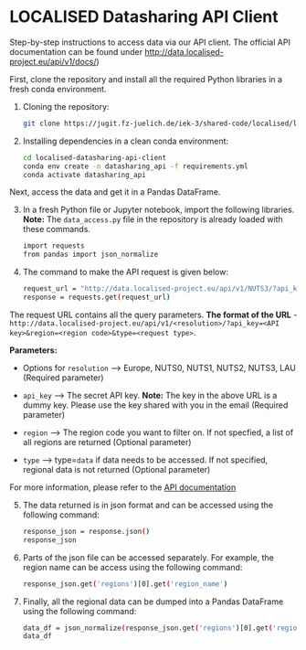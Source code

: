 LOCALISED Datasharing API Client
==============================

Step-by-step instructions to access data via our API client. The official API documentation can be found under http://data.localised-project.eu/api/v1/docs/)

First, clone the repository and install all the required Python libraries in a fresh conda environment.

1. Cloning the repository:
    ```bash
    git clone https://jugit.fz-juelich.de/iek-3/shared-code/localised/localised-datasharing-api-client.git
    ```

2. Installing dependencies in a clean conda environment:
    ```bash
    cd localised-datasharing-api-client
    conda env create -n datasharing_api -f requirements.yml 
    conda activate datasharing_api
    ```

Next, access the data and get it in a Pandas DataFrame. 

3. In a fresh Python file or Jupyter notebook, import the following libraries. 
**Note:** The `data_access.py` file in the repository is already loaded with these commands.
    ```bash
    import requests
    from pandas import json_normalize 
    ```

4. The command to make the API request is given below:
    ```bash
    request_url = "http://data.localised-project.eu/api/v1/NUTS3/?api_key=S3cr3TK3y&region=DEA23&type=data"
    response = requests.get(request_url)
    ```

The request URL contains all the query parameters. **The format of the URL** - 
`http://data.localised-project.eu/api/v1/<resolution>/?api_key=<API key>&region=<region code>&type=<request type>`. 

**Parameters:**

- Options for `resolution` --> Europe, NUTS0, NUTS1, NUTS2, NUTS3, LAU (Required parameter)

- `api_key` --> The secret API key. **Note:** The key in the above URL is a dummy key. Please use the key shared with you in the email (Required parameter)

- `region` --> The region code you want to filter on. If not specfied, a list of all regions are returned (Optional parameter)

- `type` --> type=`data` if data needs to be accessed. If not specified, regional data is not returned (Optional parameter) 

For more information, please refer to the [API documentation](http://data.localised-project.eu/api/v1/docs/)
    

5. The data returned is in json format and can be accessed using the following command:
    ```bash
    response_json = response.json()
    response_json
    ```

6. Parts of the json file can be accessed separately. For example, the region name can be access using the following command:
    ```bash
    response_json.get('regions')[0].get('region_name')
    ```

7. Finally, all the regional data can be dumped into a Pandas DataFrame using the following command:
    ```bash
    data_df = json_normalize(response_json.get('regions')[0].get('region_data'))
    data_df
    ```
